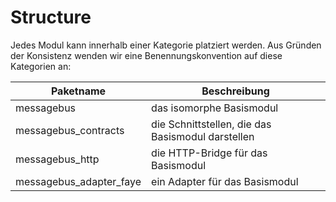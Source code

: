 # Structure

Jedes Modul kann innerhalb einer Kategorie platziert werden. Aus Gründen der Konsistenz wenden wir eine Benennungskonvention auf diese Kategorien an:

Paketname | Beschreibung
----------|-------------
 messagebus | das isomorphe Basismodul
 messagebus_contracts | die Schnittstellen, die das Basismodul darstellen
 messagebus_http | die HTTP-Bridge für das Basismodul
 messagebus_adapter_faye | ein Adapter für das Basismodul
